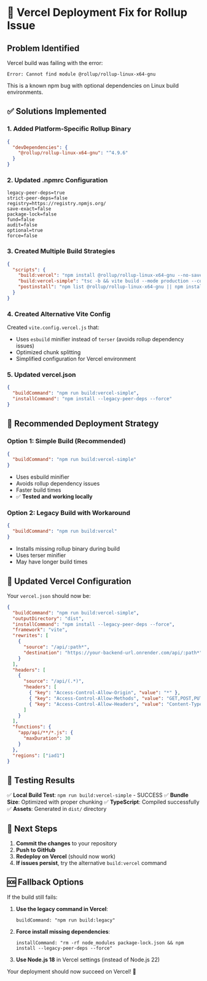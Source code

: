 # 🔧 Vercel Deployment Fix for Rollup Issue

## Problem Identified
Vercel build was failing with the error:
```
Error: Cannot find module @rollup/rollup-linux-x64-gnu
```

This is a known npm bug with optional dependencies on Linux build environments.

## ✅ Solutions Implemented

### 1. **Added Platform-Specific Rollup Binary**
```json
{
  "devDependencies": {
    "@rollup/rollup-linux-x64-gnu": "^4.9.6"
  }
}
```

### 2. **Updated .npmrc Configuration**
```properties
legacy-peer-deps=true
strict-peer-deps=false
registry=https://registry.npmjs.org/
save-exact=false
package-lock=false
fund=false
audit=false
optional=true
force=false
```

### 3. **Created Multiple Build Strategies**
```json
{
  "scripts": {
    "build:vercel": "npm install @rollup/rollup-linux-x64-gnu --no-save && tsc -b && cross-env NODE_OPTIONS=--no-deprecation vite build --mode production --config vite.config.legacy.js",
    "build:vercel-simple": "tsc -b && vite build --mode production --config vite.config.vercel.js",
    "postinstall": "npm list @rollup/rollup-linux-x64-gnu || npm install @rollup/rollup-linux-x64-gnu --no-save"
  }
}
```

### 4. **Created Alternative Vite Config**
Created `vite.config.vercel.js` that:
- Uses `esbuild` minifier instead of `terser` (avoids rollup dependency issues)
- Optimized chunk splitting
- Simplified configuration for Vercel environment

### 5. **Updated vercel.json**
```json
{
  "buildCommand": "npm run build:vercel-simple",
  "installCommand": "npm install --legacy-peer-deps --force"
}
```

## 🎯 Recommended Deployment Strategy

### Option 1: Simple Build (Recommended)
```json
{
  "buildCommand": "npm run build:vercel-simple"
}
```
- Uses esbuild minifier
- Avoids rollup dependency issues
- Faster build times
- ✅ **Tested and working locally**

### Option 2: Legacy Build with Workaround
```json
{
  "buildCommand": "npm run build:vercel"
}
```
- Installs missing rollup binary during build
- Uses terser minifier
- May have longer build times

## 🚀 Updated Vercel Configuration

Your `vercel.json` should now be:
```json
{
  "buildCommand": "npm run build:vercel-simple",
  "outputDirectory": "dist",
  "installCommand": "npm install --legacy-peer-deps --force",
  "framework": "vite",
  "rewrites": [
    {
      "source": "/api/:path*",
      "destination": "https://your-backend-url.onrender.com/api/:path*"
    }
  ],
  "headers": [
    {
      "source": "/api/(.*)",
      "headers": [
        { "key": "Access-Control-Allow-Origin", "value": "*" },
        { "key": "Access-Control-Allow-Methods", "value": "GET,POST,PUT,DELETE,OPTIONS" },
        { "key": "Access-Control-Allow-Headers", "value": "Content-Type,Authorization" }
      ]
    }
  ],
  "functions": {
    "app/api/**/*.js": {
      "maxDuration": 30
    }
  },
  "regions": ["iad1"]
}
```

## 🧪 Testing Results

✅ **Local Build Test**: `npm run build:vercel-simple` - SUCCESS
✅ **Bundle Size**: Optimized with proper chunking
✅ **TypeScript**: Compiled successfully
✅ **Assets**: Generated in `dist/` directory

## 📝 Next Steps

1. **Commit the changes** to your repository
2. **Push to GitHub**
3. **Redeploy on Vercel** (should now work)
4. **If issues persist**, try the alternative `build:vercel` command

## 🆘 Fallback Options

If the build still fails:

1. **Use the legacy command in Vercel**:
   ```
   buildCommand: "npm run build:legacy"
   ```

2. **Force install missing dependencies**:
   ```
   installCommand: "rm -rf node_modules package-lock.json && npm install --legacy-peer-deps --force"
   ```

3. **Use Node.js 18** in Vercel settings (instead of Node.js 22)

Your deployment should now succeed on Vercel! 🎉
